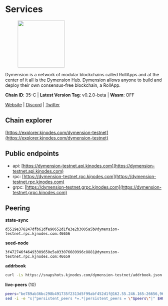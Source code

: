 # Services

<figure><img src="https://raw.githubusercontent.com/kj89/testnet_manuals/main/pingpub/logos/dymension.png" width="150" alt=""><figcaption></figcaption></figure>

Dymension is a network of modular blockchains called RollApps  and at the center of it all is the Dymension Hub. Dymension  allows anyone to build and deploy their own consensus-free blockchain, a RollApp.

**Chain ID**: 35-C | **Latest Version Tag**: v0.2.0-beta | **Wasm**: OFF

[Website](https://dymension.xyz/) | [Discord](https://discord.gg/dymension) | [Twitter](https://twitter.com/dymensionXYZ)




## Chain explorer
[https://explorer.kjnodes.com/dymension-testnet](https://explorer.kjnodes.com/dymension-testnet)

## Public endpoints

* api: [https://dymension-testnet.api.kjnodes.com](https://dymension-testnet.api.kjnodes.com)
* rpc: [https://dymension-testnet.rpc.kjnodes.com](https://dymension-testnet.rpc.kjnodes.com)
* grpc: [https://dymension-testnet.grpc.kjnodes.com](https://dymension-testnet.grpc.kjnodes.com)

## Peering

**state-sync**

```text
d5519e378247dfb61dfe90652d1fe3e2b3005a5b@dymension-testnet.rpc.kjnodes.com:46656
```

**seed-node**

```text
3f472746f46493309650e5a033076689996c8881@dymension-testnet.rpc.kjnodes.com:46659
```

**addrbook**
```bash
curl -Ls https://snapshots.kjnodes.com/dymension-testnet/addrbook.json > $HOME/.dymension/config/addrbook.json
```

**live-peers** (10)
```bash
peers="be789ab36bc298b491735f2313d5f99abf452d1f@162.55.246.165:26656,96ffe4b68c3f97cbeae4b4362634bf1054c7aeeb@142.132.151.99:15658,1ed89bd1d280c4c6eb7d9134bb238d97fbb3f4b2@88.99.104.180:36656,d5519e378247dfb61dfe90652d1fe3e2b3005a5b@65.109.68.190:46656,e5226fa166386f9055908194a4942c06b7003ab5@65.108.192.123:42656,77791ee9b1eb56682335c451c296f450ee649c01@44.209.89.17:26656,3a8bb83d5c5afb13ae2c1c3b91c97928e277f6a5@142.132.205.94:15658,a85420b25181bdb9b3a38741c48dafd5fb3b922f@209.34.206.42:26656,965694b051742c2da0ea66502dd9bfeea38de265@198.244.228.235:26656,0d30a0790a216d01c9759ab48192d9154381e6c0@136.243.88.91:3240"
sed -i -e "s|^persistent_peers *=.*|persistent_peers = \"$peers\"|" $HOME/.dymension/config/config.toml
```
